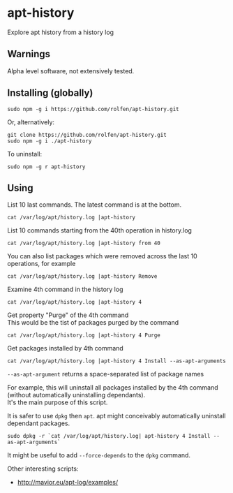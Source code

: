 

# apt-history
Explore apt history from a history log

## Warnings

Alpha level software, not extensively tested. 

## Installing (globally)

```
sudo npm -g i https://github.com/rolfen/apt-history.git
```

Or, alternatively:

```
git clone https://github.com/rolfen/apt-history.git
sudo npm -g i ./apt-history
```

To uninstall:

```
sudo npm -g r apt-history
```


## Using

List 10 last commands. The latest command is at the bottom.

```
cat /var/log/apt/history.log |apt-history 
```

List 10 commands starting from the 40th operation in history.log

```
cat /var/log/apt/history.log |apt-history from 40
```

You can also list packages which were removed across the last 10 operations, for example

```
cat /var/log/apt/history.log |apt-history Remove
```


Examine 4th command in the history log

```
cat /var/log/apt/history.log |apt-history 4
```

Get property "Purge" of the 4th command  
This would be the tist of packages purged by the command

```
cat /var/log/apt/history.log |apt-history 4 Purge
```

Get packages installed  by 4th command

```
cat /var/log/apt/history.log |apt-history 4 Install --as-apt-arguments
```

`--as-apt-argument` returns a space-separated list of package names

For example, this will uninstall all packages installed by the 4th command (without automatically uninstalling dependants).  
It's the main purpose of this script.  

It is safer to use `dpkg` then `apt`. apt might conceivably automatically uninstall dependant packages.

```
sudo dpkg -r `cat /var/log/apt/history.log| apt-history 4 Install --as-apt-arguments`
```

It might be useful to add `--force-depends` to the `dpkg` command.


Other interesting scripts:
* http://mavior.eu/apt-log/examples/
